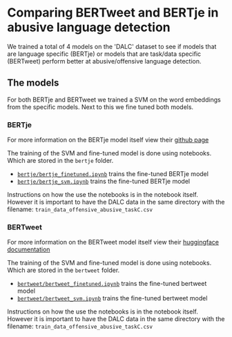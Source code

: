 # Comparing BERTweet and BERTje in abusive language detection

We trained a total of 4 models on the 'DALC' dataset to see if models that are language specific (BERTje) or models that are task/data specific (BERTweet) perform better at abusive/offensive language detection.

## The models

For both BERTje and BERTweet we trained a SVM on the word embeddings from the specific models. Next to this we fine tuned both models. 

### BERTje

For more information on the BERTje model itself view their [github page](https://github.com/wietsedv/bertje)

The training of the SVM and fine-tuned model is done using notebooks. Which are stored in the `bertje` folder.

- [`bertje/bertje_finetuned.ipynb`](bertje/bertje_finetuned.ipynb) trains the fine-tuned BERTje model
- [`bertje/bertje_svm.ipynb`](bertje/bertje_svm.ipynb) trains the fine-tuned BERTje model

Instructions on how the use the notebooks is in the notebook itself. However it is important to have the DALC data in the same directory with the filename: `train_data_offensive_abusive_taskC.csv`

### BERTweet 

For more information on the BERTweet model itself view their [huggingface documentation](https://huggingface.co/docs/transformers/en/model_doc/bertweet)

The training of the SVM and fine-tuned model is done using notebooks. Which are stored in the `bertweet` folder.

- [`bertweet/bertweet_finetuned.ipynb`](bertweet/bertweet_finetuned.ipynb) trains the fine-tuned bertweet model
- [`bertweet/bertweet_svm.ipynb`](bertweet/bertweet_svm.ipynb) trains the fine-tuned bertweet model

Instructions on how the use the notebooks is in the notebook itself. However it is important to have the DALC data in the same directory with the filename: `train_data_offensive_abusive_taskC.csv`
